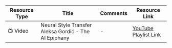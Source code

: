 | Resource Type | Title | Comments | Resource Link |
|---------------|-------|----------|---------------|
| 📺 Video      | Neural Style Transfer Aleksa Gordić - The AI Epiphany | - | [YouTube Playlist Link](https://www.youtube.com/playlist?list=PLBoQnSflObcmbfshq9oNs41vODgXG-608) |
